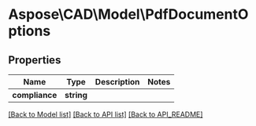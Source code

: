# Aspose\CAD\Model\PdfDocumentOptions

## Properties
Name | Type | Description | Notes
------------ | ------------- | ------------- | -------------
**compliance** | **string** |  | 

[[Back to Model list]](API_README.md#documentation-for-models) [[Back to API list]](API_README.md#documentation-for-api-endpoints) [[Back to API_README]](API_README.md)

